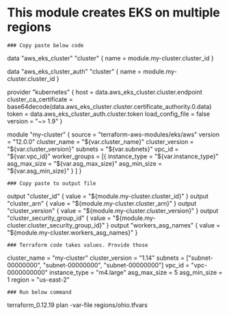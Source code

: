# This module creates EKS on multiple regions

```
### Copy paste below code
```
data "aws_eks_cluster" "cluster" {
  name = module.my-cluster.cluster_id
}

data "aws_eks_cluster_auth" "cluster" {
  name = module.my-cluster.cluster_id
}

provider "kubernetes" {
  host                   = data.aws_eks_cluster.cluster.endpoint
  cluster_ca_certificate = base64decode(data.aws_eks_cluster.cluster.certificate_authority.0.data)
  token                  = data.aws_eks_cluster_auth.cluster.token
  load_config_file       = false
  version                = "~> 1.9"
}

module "my-cluster" {
  source          = "terraform-aws-modules/eks/aws"
  version         = "12.0.0"
  cluster_name    = "${var.cluster_name}"
  cluster_version = "${var.cluster_version}"
  subnets         = "${var.subnets}"
  vpc_id          = "${var.vpc_id}"
  worker_groups = [{
    instance_type = "${var.instance_type}"
    asg_max_size  = "${var.asg_max_size}"
    asg_min_size  = "${var.asg_min_size}"
    }
  ]
}

```
### Copy paste to output file

```
output "cluster_id" {
  value = "${module.my-cluster.cluster_id}"
}
output "cluster_arn" {
  value = "${module.my-cluster.cluster_arn}"
}
output "cluster_version" {
  value = "${module.my-cluster.cluster_version}"
}
output "cluster_security_group_id" {
  value = "${module.my-cluster.cluster_security_group_id}"
}
output "workers_asg_names" {
  value = "${module.my-cluster.workers_asg_names}"
}


```
### Terraform code takes values. Provide those 
```
cluster_name = "my-cluster"
cluster_version = "1.14"
subnets = ["subnet-00000000", "subnet-00000000", "subnet-00000000"]
vpc_id = "vpc-0000000000"
instance_type = "m4.large"
asg_max_size = 5
asg_min_size = 1
region = "us-east-2"


```
### Run below command 
```
terraform_0.12.19 plan -var-file regions/ohio.tfvars 
